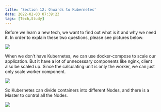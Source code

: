 ```yaml
---
title: 'Section 12: Onwards to Kubernetes'
date: 2022-02-03 07:39:23
tags: [Tech,Study]
---
```


Before we learn a new tech, we want to find out what is it and why we need it. In order to explain these two questions, please see pictures below:

![](https://kunren1010.github.io/post-images/docker-images/section-12/image.png)

When we don't have Kubernetes, we can use docker-compose to scale our application. But it have a lot of  unnecessary components like nginx, client also be scaled up. Since the calculating unit is only the worker, we can just only scale worker component.

![](https://kunren1010.github.io/post-images/docker-images/section-12/image_1.png)

So Kubernetes can divide containers into different Nodes, and there is a Master to control all the Nodes.

![](https://kunren1010.github.io/post-images/docker-images/section-12/image_2.png)
